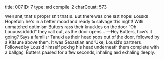 title:          007
ID:             7
type:           md
compile:        2
charCount:      573


Well shit, that's proper shit that is. But there was one last hope! Lousid! Hopefully he's in a better mood and ready to salvage this night! With unmatched optimism Butters raps their knuckles on the door “Oh Louuussiidddd” they call out, as the door opens...
―Hey Butters, how’s it going?
Says a familiar Tanuki as their head pops out of the door, followed by a Kitsune above them. It was Sebastian and ‘Uke, Lousid’s partners. Followed by Lousid himself poking his head underneath them complete with a ballgag.
Butters paused for a few seconds, inhaling and exhaling deeply.